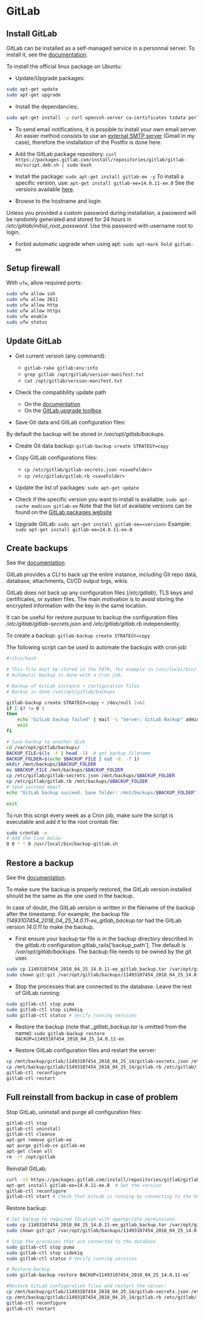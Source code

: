 # GitLab

## Install GitLab

GitLab can be installed as a self-managed service in a personnal server.
To install it, see the [documentation](https://about.gitlab.com/install/). 

To install the official linux package on Ubuntu:

- Update/Upgrade packages:

```sh
sudo apt-get update
sudo apt-get upgrade
```

- Install the dependancies:

```sh
sudo apt-get install -y curl openssh-server ca-certificates tzdata perl
```

- To send email notifications, it is possible to install your own email server. 
An easier method consists to use an [external SMTP server](https://docs.gitlab.com/omnibus/settings/smtp.html?_gl=1*zy0ps7*_ga*MTAzMDUyNDY2Mi4xNjc5OTk0NzQy*_ga_ENFH3X7M5Y*MTY4NDUwNTA2Ni43LjEuMTY4NDUwNTIwOC4wLjAuMA..) (Gmail in my case), therefore the installation of the Postfix is done here.

- Add the GitLab package repository: `curl https://packages.gitlab.com/install/repositories/gitlab/gitlab-ee/script.deb.sh | sudo bash`

- Install the package: `sudo apt-get install gitlab-ee -y`
To install a specific version, use: `apt-get install gitlab-ee=14.0.11-ee.0`
See the versions available [here](https://packages.gitlab.com/app/gitlab/gitlab-ee/search).

- Browse to the hostname and login

Unless you provided a custom password during installation, a password will be randomly generated and stored for 24 hours in */etc/gitlab/initial_root_password*.
Use this password with username root to login. 

- Forbid automatic upgrade when using apt: `sudo apt-mark hold gitlab-ee`

## Setup firewall

With `ufw`, allow required ports:

```sh
sudo ufw allow ssh
sudo ufw allow 2611
sudo ufw allow http
sudo ufw allow https
sudo ufw enable
sudo ufw status
```

## Update GitLab

- Get current version (any command):
  - `gitlab-rake gitlab:env:info`
  - `grep gitlab /opt/gitlab/version-manifest.txt`
  - `cat /opt/gitlab/version-manifest.txt`

- Check the compatibility update path 
  - On the [documentation](https://docs.gitlab.com/ee/update/#upgrade-paths)
  - On the [GitLab upgrade toolbox](https://gitlab-com.gitlab.io/support/toolbox/upgrade-path/)

- Save Git data and GitLab configuration files:

By default the backup will be stored in */var/opt/gitlab/backups*.
  - Create Git data backup: `gitlab-backup create STRATEGY=copy`
  - Copy GitLab configurations files:
    - `cp /etc/gitlab/gitlab-secrets.json <saveFolder>`
    - `cp /etc/gitlab/gitlab.rb <saveFolder>`

- Update the list of packages: `sudo apt-get update`

- Check if the specific version you want to install is available: `sudo apt-cache madison gitlab-ee`
Note that the list of available versions can be found on the [GitLab packages website](https://packages.gitlab.com/app/gitlab/gitlab-ee/search)

- Upgrade GitLab: `sudo apt-get install gitlab-ee=<version>`
Example: `sudo apt-get install gitlab-ee=14.0.11-ee.0`

## Create backups

See the [documentation](https://docs.gitlab.com/ee/raketasks/backup_gitlab.html).

GitLab provides a CLI to back up the entire instance, including Git repo data, database, attachments, CI/CD output logs, wikis.

GitLab does not back up any configuration files (*/etc/gitlab*), TLS keys and certificates, or system files. 
The main motivation is to avoid storing the encrypted information with the key in the same location.

It can be useful for restore purpuse to backup the configuration files */etc/gitlab/gitlab-secrets.json* and */etc/gitlab/gitlab.rb* independently.

To create a backup: `gitlab-backup create STRATEGY=copy`

The following script can be used to automate the backups with cron job:

```sh
#!/bin/bash

# This file must be stored in the PATH, for example in /usr/local/bin/
# Automatic backup is done with a Cron job.

# Backup of GitLab instance + configuration files
# Backup is done /var/opt/gitlab/backups

gitlab-backup create STRATEGY=copy > /dev/null 2>&1
if [ $? != 0 ]
then
	echo "GitLab backup failed" | mail -s "Server: GitLab Backup" admin@server.com
	exit
fi

# Save backup to another disk
cd /var/opt/gitlab/backups/
BACKUP_FILE=$(ls -t | head -1)  # get backup filename
BACKUP_FOLDER=$(echo $BACKUP_FILE | cut -d. -f 1)
mkdir /mnt/backups/$BACKUP_FOLDER
mv $BACKUP_FILE /mnt/backups/$BACKUP_FOLDER
cp /etc/gitlab/gitlab-secrets.json /mnt/backups/$BACKUP_FOLDER
cp /etc/gitlab/gitlab.rb /mnt/backups/$BACKUP_FOLDER
# Send succeed email
echo "GitLab backup succeed. Save folder: /mnt/backups/$BACKUP_FOLDER" | mail -s "Server: GitLab Backup" admin@server.com

exit
```

To run this script every week as a Cron job, make sure the script is executable and add it to the root crontab file:

```sh
sudo crontab -e
# Add the line below
0 0 * * 0 /usr/local/bin/backup-gitlab.sh
```

## Restore a backup

See the [documentation](https://docs.gitlab.com/ee/raketasks/restore_gitlab.html#restore-for-omnibus-gitlab-installations).

To make sure the backup is properly restored, the GitLab version installed should be the same as the one used in the backup.

In case of doubt, the GitLab version is written in the filename of the backup after the timestamp. 
For example, the backup file *11493107454_2018_04_25_14.0.11-ee_gitlab_backup.tar* had the GitLab version *14.0.11* to make the backup.

- First ensure your backup tar file is in the backup directory described in the *gitlab.rb* configuration gitlab_rails['backup_path']. 
The default is */var/opt/gitlab/backups*. 
The backup file needs to be owned by the git user.

```sh
sudo cp 11493107454_2018_04_25_14.0.11-ee_gitlab_backup.tar /var/opt/gitlab/backups/
sudo chown git:git /var/opt/gitlab/backups/11493107454_2018_04_25_14.0.11-ee_gitlab_backup.tar
```

- Stop the processes that are connected to the database. 
Leave the rest of GitLab running:

```sh
sudo gitlab-ctl stop puma
sudo gitlab-ctl stop sidekiq
sudo gitlab-ctl status # Verify running services
```

- Restore the backup (note that *_gitlab_backup.tar* is omitted from the name):
`sudo gitlab-backup restore BACKUP=11493107454_2018_04_25_14.0.11-ee`

- Restore GitLab configuration files and restart the server:

```sh
cp /mnt/backup/gitlab/11493107454_2018_04_25_14/gitlab-secrets.json /etc/gitlab/ 
cp /mnt/backup/gitlab/11493107454_2018_04_25_14/gitlab.rb /etc/gitlab/ 
gitlab-ctl reconfigure
gitlab-ctl restart
```

## Full reinstall from backup in case of problem

Stop GitLab, uninstall and purge all configuration files:

```sh
gitlab-ctl stop
gitlab-ctl uninstall
gitlab-ctl cleanse
apt-get remove gitlab-ee
apt purge gitlab-ce gitlab-ee
apt-get clean all
rm -rf /opt/gitlab
```

Reinstall GitLab:

```sh
curl -sS https://packages.gitlab.com/install/repositories/gitlab/gitlab-ee/script.deb.sh | sudo bash
apt-get install gitlab-ee=14.0.11-ee.0  # Set the version
gitlab-ctl reconfigure
gitlab-ctl start # Check that GitLab is running by connecting to the hostname with web browser
```

Restore backup:

```sh
# Set backup to required location with appropriate permissions
sudo cp 11493107454_2018_04_25_14.0.11-ee_gitlab_backup.tar /var/opt/gitlab/backups/
sudo chown git:git /var/opt/gitlab/backups/11493107454_2018_04_25_14.0.11-ee_gitlab_backup.tar

# Stop the processes that are connected to the database
sudo gitlab-ctl stop puma
sudo gitlab-ctl stop sidekiq
sudo gitlab-ctl status # Verify running services

# Restore backup
sudo gitlab-backup restore BACKUP=11493107454_2018_04_25_14.0.11-ee`

#Restore GitLab configuration files and restart the server:
cp /mnt/backup/gitlab/11493107454_2018_04_25_14/gitlab-secrets.json /etc/gitlab/ 
cp /mnt/backup/gitlab/11493107454_2018_04_25_14/gitlab.rb /etc/gitlab/ 
gitlab-ctl reconfigure
gitlab-ctl restart
```